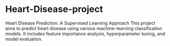 # Heart-Disease-project
Heart Disease Prediction: A Supervised Learning Approach
This project aims to predict heart disease using various machine-learning classification models. It includes feature importance analysis, hyperparameter tuning, and model evaluation.
